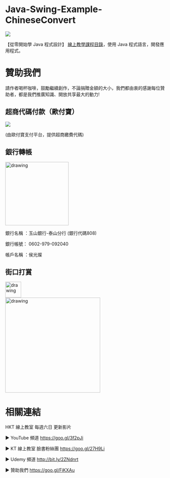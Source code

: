 # Java-Swing-Example-ChineseConvert

![](https://i.imgur.com/Xf3zKw7.jpg)

【從零開始學 Java 程式設計】 [線上教學課程目錄](https://tw-hkt.blogspot.com/2019/03/2019-java-326.html)，使用 Java 程式語言，開發應用程式。

贊助我們
===
請作者喝杯咖啡，鼓勵繼續創作，不論捐贈金額的大小，我們都由衷的感謝每位贊助者，都是我們推廣知識、開放共享最大的動力!

## 超商代碼付款（歐付寶）

<a href="https://payment.opay.tw/Broadcaster/Donate/BBB0BFCA57BF11794F20D76192F189D4"><img src="https://payment.opay.tw/Content/themes/WebStyle201404/images/allpay.png" /></a>

(由歐付寶支付平台，提供超商繳費代碼)

## 銀行轉帳
<img src="https://i.imgur.com/hIVhw29.png " alt="drawing" width="200"/>

銀行名稱 ：玉山銀行-泰山分行 (銀行代碼808)

銀行帳號： 0602-979-092040

帳戶名稱 ：侯光燦

## 街口打賞

<img src="https://i.imgur.com/Yf8Asa3.png" alt="drawing" width="50"/>
<br>
<img src="https://i.imgur.com/dvvrByQ.jpg" alt="drawing" width="300"/>


相關連結
===

HKT 線上教室 每週六日 更新影片

▶ YouTube 頻道
https://goo.gl/3f2pJi

▶ KT 線上教室 臉書粉絲團
https://goo.gl/27H9Li

▶ Udemy 頻道
http://bit.ly/2ZNdnrt

▶ 贊助我們
https://goo.gl/FiKXAu
